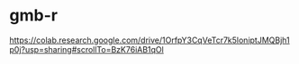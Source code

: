 # gmb-r
https://colab.research.google.com/drive/1OrfpY3CqVeTcr7k5loniptJMQBjh1p0j?usp=sharing#scrollTo=BzK76iAB1qOl
